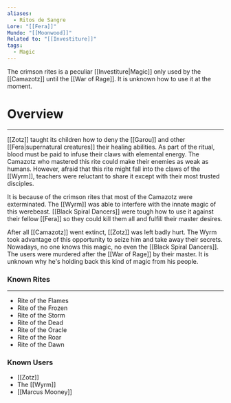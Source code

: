 ```yaml
---
aliases:
  - Ritos de Sangre
Lore: "[[Fera]]"
Mundo: "[[Moonwood]]"
Related to: "[[Investiture]]"
tags:
  - Magic
---
```

The crimson rites is a peculiar [[Investiture|Magic]] only used by the [[Camazotz]] until the [[War of Rage]]. It is unknown how to use it at the moment.
# Overview
---
[[Zotz]] taught its children how to deny the [[Garou]] and other [[Fera|supernatural creatures]] their healing abilities. As part of the ritual, blood must be paid to infuse their claws with elemental energy. The Camazotz who mastered this rite could make their enemies as weak as humans. However, afraid that this rite might fall into the claws of the [[Wyrm]], teachers were reluctant to share it except with their most trusted disciples.

It is because of the crimson rites that most of the Camazotz were exterminated. The [[Wyrm]] was able to interfere with the innate magic of this werebeast. [[Black Spiral Dancers]] were tough how to use it against their fellow [[Fera]] so they could kill them all and fulfill their master desires.

After all [[Camazotz]] went extinct, [[Zotz]] was left badly hurt. The Wyrm took advantage of this opportunity to seize him and take away their secrets. Nowadays, no one knows this magic, no even the [[Black Spiral Dancers]]. The users were murdered after the [[War of Rage]] by their master. It is unknown why he's holding back this kind of magic from his people.

### Known Rites
---
- Rite of the Flames
- Rite of the Frozen
- Rite of the Storm
- Rite of the Dead
- Rite of the Oracle
- Rite of the Roar
- Rite of the Dawn
### Known Users

- [[Zotz]]
- The [[Wyrm]]
- [[Marcus Mooney]]
